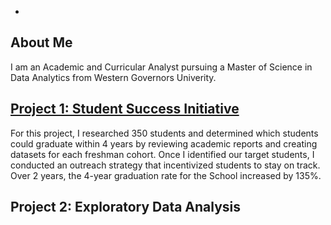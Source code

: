 + 
## About Me 
I am an Academic and Curricular Analyst pursuing a Master of Science in Data Analytics from Western Governors Univerity. 
## [Project 1: Student Success Initiative](https://github.com/ashliegarcia/student_success_project)
For this project, I researched 350 students and determined which students could graduate within 4 years by reviewing academic reports and creating datasets for each freshman cohort. Once I identified our target students, I conducted an outreach strategy that incentivized students to stay on track. Over 2 years, the 4-year graduation rate for the School increased by 135%.
## Project 2: Exploratory Data Analysis
